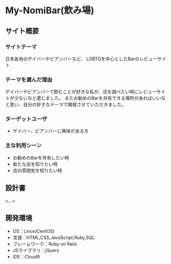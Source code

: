 # My-NomiBar(飲み場)

## サイト概要
### サイトテーマ
日本各地のゲイバーやビアンバーなど、
LGBTQを中心としたBarのレビューサイト

### テーマを選んだ理由
ゲイバーやビアンバーで飲むことが好きな私が、店を調べたい時にレビューサイトが少ないなと感じました。
またお勧めのBarを共有できる場所があればいいなと思い、自分の好きなテーマで開発させていただきました。

### ターゲットユーザ
* ゲイバー、ビアンバーに興味がある方

### 主な利用シーン
* お勧めのBarを共有したい時
* 新たな店を知りたい時
* 店の雰囲気を知りたい時

## 設計書
<...>

## 開発環境
- OS：Linux(CentOS)
- 言語：HTML,CSS,JavaScript,Ruby,SQL
- フレームワーク：Ruby on Rails
- JSライブラリ：jQuery
- IDE：Cloud9

